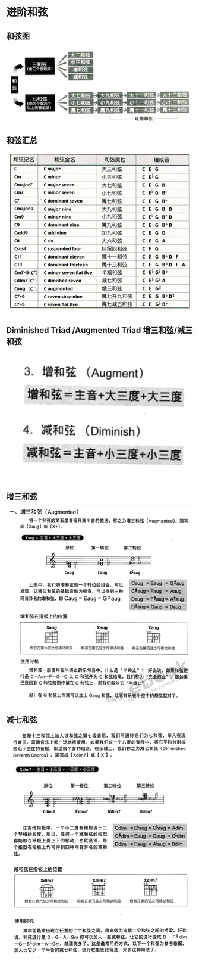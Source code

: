 
# 进阶和弦
## 和弦图
![](../images/basic/chord.png)

## 和弦汇总
![](../images/basic/all_triad.png)

## Diminished Triad /Augmented Triad 增三和弦/减三和弦
![](../images/basic/augment_diminish.png)

## 增三和弦
![](../images/basic/aug.png)

## 减七和弦
![](../images/basic/dim.png)
